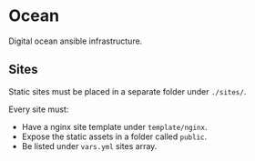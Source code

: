 # Ocean

Digital ocean ansible infrastructure.

## Sites

Static sites must be placed in a separate folder under `./sites/`.

Every site must:

- Have a nginx site template under `template/nginx`.
- Expose the static assets in a folder called `public`.
- Be listed under `vars.yml` sites array.
